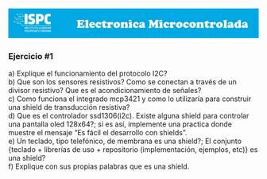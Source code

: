 ![logo](/assets/encabezado.png)

### Ejercicio #1

a) Explique el funcionamiento del protocolo I2C?  
b) Que son los sensores resistivos? Como se conectan a través de un divisor resistivo? Que es el acondicionamiento de señales?  
c) Como funciona el integrado mcp3421 y como lo utilizaría para construir una shield de transducción resistiva?  
d) Que es el controlador ssd1306(i2c). Existe alguna shield para controlar una pantalla oled 128x64?; si es así, implemente una practica donde muestre el mensaje “Es fácil el desarrollo con shields”.  
e) Un teclado, tipo telefónico, de membrana es una shield?; El conjunto {teclado + librerías de uso + repositorio (implementación, ejemplos, etc)} es una shield?  
f) Explique con sus propias palabras que es una shield.